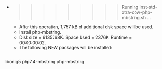 * >>>>>>>>> Running inst-std-xtra-opw-php-mbstring.sh ...
  * After this operation, 1,757 kB of additional disk space will be used.
  * Install php-mbstring.
  * Disk size = 6135268K. Space Used = 2376K. Runtime = 00:00:00:02.
  * The following NEW packages will be installed:
  ```bash
libonig5 php7.4-mbstring php-mbstring
  ```
